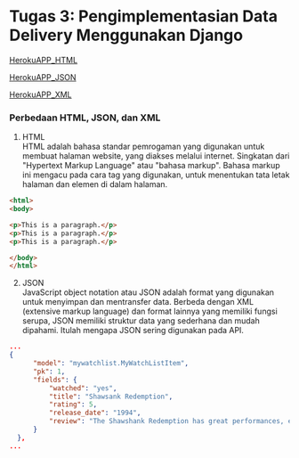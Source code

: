 # Tugas 3: Pengimplementasian Data Delivery Menggunakan Django

[HerokuAPP_HTML](https://django-tugaspbp2raspati.herokuapp.com/mywatchlist/html/)

[HerokuAPP_JSON](https://django-tugaspbp2raspati.herokuapp.com/mywatchlist/json/)

[HerokuAPP_XML](https://django-tugaspbp2raspati.herokuapp.com/mywatchlist/xml/)

### Perbedaan HTML, JSON, dan XML

1. HTML <br>
  HTML adalah bahasa standar pemrogaman yang digunakan untuk membuat halaman website, yang diakses melalui internet. Singkatan dari "Hypertext Markup Language" atau "bahasa markup". Bahasa markup ini mengacu pada cara tag yang digunakan, untuk menentukan tata letak halaman dan elemen di dalam halaman.

  ```html
  <html>
  <body>

  <p>This is a paragraph.</p>
  <p>This is a paragraph.</p>
  <p>This is a paragraph.</p>

  </body>
  </html>
  ```
 2. JSON <br>
  JavaScript object notation atau JSON adalah format yang digunakan untuk menyimpan dan mentransfer data. Berbeda dengan XML (extensive markup language) dan format lainnya yang memiliki fungsi serupa, JSON memiliki struktur data yang sederhana dan mudah dipahami. Itulah mengapa JSON sering digunakan pada API.
  
  ```json
  ...
  {
        "model": "mywatchlist.MyWatchListItem",
        "pk": 1,
        "fields": {
            "watched": "yes",
            "title": "Shawsank Redemption",
            "rating": 5,
            "release_date": "1994",
            "review": "The Shawshank Redemption has great performances, extremely well written script and story all leading to a deeply emotional climax"
        }
    },
  ...
  ```
